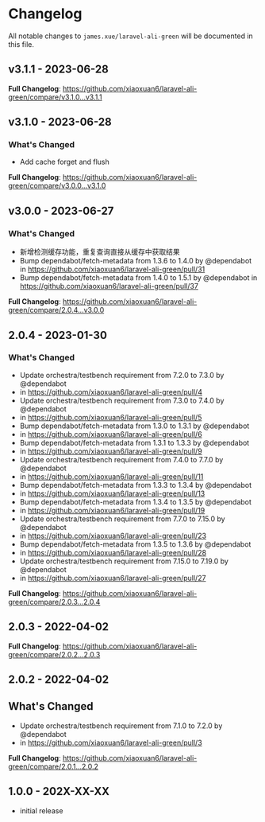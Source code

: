 # Changelog

All notable changes to `james.xue/laravel-ali-green` will be documented in this file.

## v3.1.1 - 2023-06-28

**Full Changelog**: https://github.com/xiaoxuan6/laravel-ali-green/compare/v3.1.0...v3.1.1

## v3.1.0 - 2023-06-28

### What's Changed

- Add cache forget and flush

**Full Changelog**: https://github.com/xiaoxuan6/laravel-ali-green/compare/v3.0.0...v3.1.0

## v3.0.0 - 2023-06-27

### What's Changed

- 新增检测缓存功能，重复查询直接从缓存中获取结果
- Bump dependabot/fetch-metadata from 1.3.6 to 1.4.0 by @dependabot in https://github.com/xiaoxuan6/laravel-ali-green/pull/31
- Bump dependabot/fetch-metadata from 1.4.0 to 1.5.1 by @dependabot in https://github.com/xiaoxuan6/laravel-ali-green/pull/37

**Full Changelog**: https://github.com/xiaoxuan6/laravel-ali-green/compare/2.0.4...v3.0.0

## 2.0.4 - 2023-01-30

### What's Changed

- Update orchestra/testbench requirement from 7.2.0 to 7.3.0 by @dependabot
- in https://github.com/xiaoxuan6/laravel-ali-green/pull/4
- Update orchestra/testbench requirement from 7.3.0 to 7.4.0 by @dependabot
- in https://github.com/xiaoxuan6/laravel-ali-green/pull/5
- Bump dependabot/fetch-metadata from 1.3.0 to 1.3.1 by @dependabot
- in https://github.com/xiaoxuan6/laravel-ali-green/pull/6
- Bump dependabot/fetch-metadata from 1.3.1 to 1.3.3 by @dependabot
- in https://github.com/xiaoxuan6/laravel-ali-green/pull/9
- Update orchestra/testbench requirement from 7.4.0 to 7.7.0 by @dependabot
- in https://github.com/xiaoxuan6/laravel-ali-green/pull/11
- Bump dependabot/fetch-metadata from 1.3.3 to 1.3.4 by @dependabot
- in https://github.com/xiaoxuan6/laravel-ali-green/pull/13
- Bump dependabot/fetch-metadata from 1.3.4 to 1.3.5 by @dependabot
- in https://github.com/xiaoxuan6/laravel-ali-green/pull/19
- Update orchestra/testbench requirement from 7.7.0 to 7.15.0 by @dependabot
- in https://github.com/xiaoxuan6/laravel-ali-green/pull/23
- Bump dependabot/fetch-metadata from 1.3.5 to 1.3.6 by @dependabot
- in https://github.com/xiaoxuan6/laravel-ali-green/pull/28
- Update orchestra/testbench requirement from 7.15.0 to 7.19.0 by @dependabot
- in https://github.com/xiaoxuan6/laravel-ali-green/pull/27

**Full Changelog**: https://github.com/xiaoxuan6/laravel-ali-green/compare/2.0.3...2.0.4

## 2.0.3 - 2022-04-02

**Full Changelog**: https://github.com/xiaoxuan6/laravel-ali-green/compare/2.0.2...2.0.3

## 2.0.2 - 2022-04-02

## What's Changed

- Update orchestra/testbench requirement from 7.1.0 to 7.2.0 by @dependabot
- in https://github.com/xiaoxuan6/laravel-ali-green/pull/3

**Full Changelog**: https://github.com/xiaoxuan6/laravel-ali-green/compare/2.0.1...2.0.2

## 1.0.0 - 202X-XX-XX

- initial release
